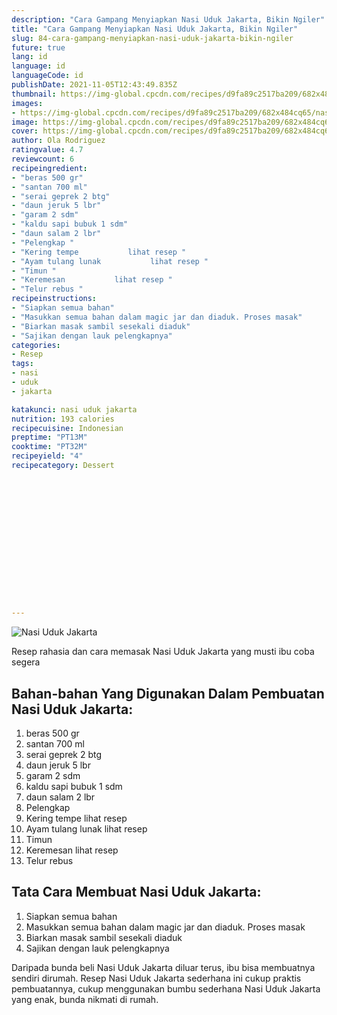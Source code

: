 ```yaml
---
description: "Cara Gampang Menyiapkan Nasi Uduk Jakarta, Bikin Ngiler"
title: "Cara Gampang Menyiapkan Nasi Uduk Jakarta, Bikin Ngiler"
slug: 84-cara-gampang-menyiapkan-nasi-uduk-jakarta-bikin-ngiler
future: true
lang: id
language: id
languageCode: id
publishDate: 2021-11-05T12:43:49.835Z 
thumbnail: https://img-global.cpcdn.com/recipes/d9fa89c2517ba209/682x484cq65/nasi-uduk-jakarta-foto-resep-utama.webp
images:
- https://img-global.cpcdn.com/recipes/d9fa89c2517ba209/682x484cq65/nasi-uduk-jakarta-foto-resep-utama.webp
image: https://img-global.cpcdn.com/recipes/d9fa89c2517ba209/682x484cq65/nasi-uduk-jakarta-foto-resep-utama.webp
cover: https://img-global.cpcdn.com/recipes/d9fa89c2517ba209/682x484cq65/nasi-uduk-jakarta-foto-resep-utama.webp
author: Ola Rodriguez
ratingvalue: 4.7
reviewcount: 6
recipeingredient:
- "beras 500 gr"
- "santan 700 ml"
- "serai geprek 2 btg"
- "daun jeruk 5 lbr"
- "garam 2 sdm"
- "kaldu sapi bubuk 1 sdm"
- "daun salam 2 lbr"
- "Pelengkap "
- "Kering tempe           lihat resep "
- "Ayam tulang lunak           lihat resep "
- "Timun "
- "Keremesan           lihat resep "
- "Telur rebus "
recipeinstructions:
- "Siapkan semua bahan"
- "Masukkan semua bahan dalam magic jar dan diaduk. Proses masak"
- "Biarkan masak sambil sesekali diaduk"
- "Sajikan dengan lauk pelengkapnya"
categories:
- Resep
tags:
- nasi
- uduk
- jakarta

katakunci: nasi uduk jakarta 
nutrition: 193 calories
recipecuisine: Indonesian
preptime: "PT13M"
cooktime: "PT32M"
recipeyield: "4"
recipecategory: Dessert


     
    
    
    
    
    
    
    
    
    
    
      
    
---
```



![Nasi Uduk Jakarta](https://img-global.cpcdn.com/recipes/d9fa89c2517ba209/682x484cq65/nasi-uduk-jakarta-foto-resep-utama.webp)

Resep rahasia dan cara memasak  Nasi Uduk Jakarta yang musti ibu coba segera

<!--inarticleads1-->

## Bahan-bahan Yang Digunakan Dalam Pembuatan Nasi Uduk Jakarta:

1. beras 500 gr
1. santan 700 ml
1. serai geprek 2 btg
1. daun jeruk 5 lbr
1. garam 2 sdm
1. kaldu sapi bubuk 1 sdm
1. daun salam 2 lbr
1. Pelengkap 
1. Kering tempe           lihat resep 
1. Ayam tulang lunak           lihat resep 
1. Timun 
1. Keremesan           lihat resep 
1. Telur rebus 



<!--inarticleads2-->

## Tata Cara Membuat Nasi Uduk Jakarta:

1. Siapkan semua bahan
1. Masukkan semua bahan dalam magic jar dan diaduk. Proses masak
1. Biarkan masak sambil sesekali diaduk
1. Sajikan dengan lauk pelengkapnya




Daripada bunda beli  Nasi Uduk Jakarta  diluar terus, ibu  bisa membuatnya sendiri dirumah. Resep  Nasi Uduk Jakarta  sederhana ini cukup praktis pembuatannya, cukup menggunakan bumbu sederhana  Nasi Uduk Jakarta  yang enak, bunda nikmati di rumah.

